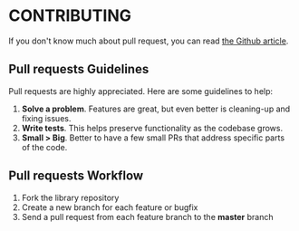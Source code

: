CONTRIBUTING
==========

If you don't know much about pull request, you can read [the Github article](https://help.github.com/articles/using-pull-requests).



Pull requests Guidelines
----------

Pull requests are highly appreciated. Here are some guidelines to help:

1. **Solve a problem**. Features are great, but even better is cleaning-up and fixing issues.
2. **Write tests**. This helps preserve functionality as the codebase grows.
3. **Small > Big**. Better to have a few small PRs that address specific parts of the code.



Pull requests Workflow
----------

1. Fork the library repository
2. Create a new branch for each feature or bugfix
3. Send a pull request from each feature branch to the **master** branch